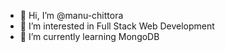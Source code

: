 - 👋 Hi, I’m @manu-chittora
- 👀 I’m interested in Full Stack Web Development
- 🌱 I’m currently learning MongoDB
<!---
manu-chittora/manu-chittora is a ✨ special ✨ repository because its `README.md` (this file) appears on your GitHub profile.
You can click the Preview link to take a look at your changes.
--->
